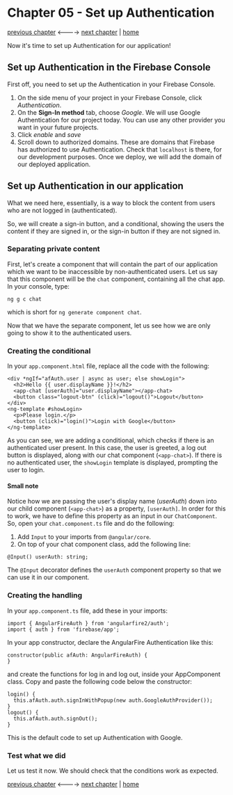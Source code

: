 # Chapter 05 - Set up Authentication

[previous chapter](Chapter_04.md) <----> [next chapter](Chapter_06.md) | [home](README.md)

Now it's time to set up Authentication for our application!

## Set up Authentication in the Firebase Console

First off, you need to set up the Authentication in your Firebase Console.

1. On the side menu of your project in your Firebase Console, click *Authentication*.
2. On the __Sign-In method__ tab, choose *Google*. We will use Google Authentication
  for our project today. You can use any other provider you want in your future
  projects.
3. Click *enable* and *save*
4. Scroll down to authorized domains. These are domains that Firebase has authorized
to use Authentication. Check that `localhost` is there, for our development purposes.
Once we deploy, we will add the domain of our deployed application.

## Set up Authentication in our application

What we need here, essentially, is a way to block the content from users who are
not logged in (authenticated).

So, we will create a sign-in button, and a conditional, showing the users
the content if they are signed in, or the sign-in button if they are not signed in.

### Separating private content
First, let's create a component that will contain the part of our application which
we want to be inaccessible by non-authenticated users. Let us say that
this component will be the `chat` component, containing all the chat app.
In your console, type:
```
ng g c chat
```
which is short for `ng generate component chat`.

Now that we have the separate component, let us see how we are only going to show
it to the authenticated users.

### Creating the conditional

In your `app.component.html` file, replace all the code with the following:
```
<div *ngIf="afAuth.user | async as user; else showLogin">
  <h2>Hello {{ user.displayName }}!</h2>
  <app-chat [userAuth]="user.displayName"></app-chat>
  <button class="logout-btn" (click)="logout()">Logout</button>
</div>
<ng-template #showLogin>
  <p>Please login.</p>
  <button (click)="login()">Login with Google</button>
</ng-template>
```

As you can see, we are adding a conditional, which checks if there is an
authenticated user present. In this case, the user is greeted, a log out button is
displayed, along with our chat component (`<app-chat>`).
If there is no authenticated user, the `showLogin` template is displayed, prompting
the user to login.

#### Small note
Notice how we are passing the user's display name (_userAuth_) down into our child component (`<app-chat>`)
as a property, `[userAuth]`.
In order for this to work, we have to define this property as an input in our
`ChatComponent`. So, open your `chat.component.ts` file and do the following:
1. Add `Input` to your imports from `@angular/core`.
2. On top of your chat component class, add the following line:
```  
@Input() userAuth: string;
```
The `@Input` decorator defines the `userAuth` component property so that we can
use it in our component.

### Creating the handling

In your `app.component.ts` file, add these in your imports:
```
import { AngularFireAuth } from 'angularfire2/auth';
import { auth } from 'firebase/app';
```

In your app constructor, declare the AngularFire Authentication like this:
```
constructor(public afAuth: AngularFireAuth) {
}
```
and create the functions for log in and log out, inside your
AppComponent class. Copy and paste the following code below the constructor:
```
login() {
  this.afAuth.auth.signInWithPopup(new auth.GoogleAuthProvider());
}
logout() {
  this.afAuth.auth.signOut();
}
```
This is the default code to set up Authentication with Google.

### Test what we did
Let us test it now. We should check that the conditions work as expected.

[previous chapter](Chapter_04.md) <----> [next chapter](Chapter_06.md) | [home](README.md)
